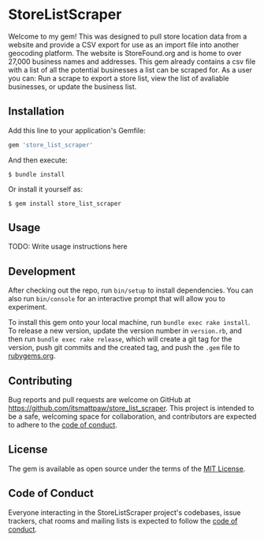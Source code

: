 # StoreListScraper

Welcome to my gem! This was designed to pull store location data from a website and provide a CSV export for use as an import file into another geocoding platform. The website is StoreFound.org and is home to over 27,000 business names and addresses. This gem already contains a csv file with a list of all the potential businesses a list can be scraped for. As a user you can: Run a scrape to export a store list, view the list of avaliable businesses, or update the business list.

## Installation

Add this line to your application's Gemfile:

```ruby
gem 'store_list_scraper'
```

And then execute:

    $ bundle install

Or install it yourself as:

    $ gem install store_list_scraper

## Usage

TODO: Write usage instructions here

## Development

After checking out the repo, run `bin/setup` to install dependencies. You can also run `bin/console` for an interactive prompt that will allow you to experiment.

To install this gem onto your local machine, run `bundle exec rake install`. To release a new version, update the version number in `version.rb`, and then run `bundle exec rake release`, which will create a git tag for the version, push git commits and the created tag, and push the `.gem` file to [rubygems.org](https://rubygems.org).

## Contributing

Bug reports and pull requests are welcome on GitHub at https://github.com/itsmattpaw/store_list_scraper. This project is intended to be a safe, welcoming space for collaboration, and contributors are expected to adhere to the [code of conduct](https://github.com/itsmattpaw/store_list_scraper/blob/master/CODE_OF_CONDUCT.md).

## License

The gem is available as open source under the terms of the [MIT License](https://opensource.org/licenses/MIT).

## Code of Conduct

Everyone interacting in the StoreListScraper project's codebases, issue trackers, chat rooms and mailing lists is expected to follow the [code of conduct](https://github.com/itsmattpaw/store_list_scraper/blob/master/CODE_OF_CONDUCT.md).
